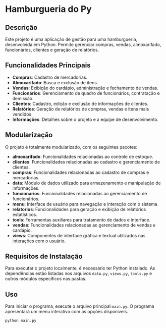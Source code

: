 # Hamburgueria do Py

## Descrição
Este projeto é uma aplicação de gestão para uma hamburgueria, desenvolvida em Python. Permite gerenciar compras, vendas, almoxarifado, funcionários, clientes e geração de relatórios.

## Funcionalidades Principais
- **Compras**: Cadastro de mercadorias.
- **Almoxarifado**: Busca e exclusão de itens.
- **Vendas**: Exibição do cardápio, administração e fechamento de vendas.
- **Funcionários**: Gerenciamento de quadro de funcionários, contratação e demissão.
- **Clientes**: Cadastro, edição e exclusão de informações de clientes.
- **Relatórios**: Geração de relatórios de compras, vendas e itens mais vendidos.
- **Informações**: Detalhes sobre o projeto e a equipe de desenvolvimento.

## Modularização
O projeto é totalmente modularizado, com os seguintes pacotes:

- **almoxarifado**: Funcionalidades relacionadas ao controle de estoque.
- **clientes**: Funcionalidades relacionadas ao cadastro e gerenciamento de clientes.
- **compras**: Funcionalidades relacionadas ao cadastro de compras e mercadorias.
- **data**: Módulo de dados utilizado para armazenamento e manipulação de informações.
- **funcionarios**: Funcionalidades relacionadas ao gerenciamento de funcionários.
- **menu**: Interface de usuário para navegação e interação com o sistema.
- **relatorios**: Funcionalidades para geração e exibição de relatórios estatísticos.
- **tools**: Ferramentas auxiliares para tratamento de dados e interface.
- **vendas**: Funcionalidades relacionadas ao gerenciamento de vendas e cardápio.
- **views**: Componentes de interface gráfica e textual utilizados nas interações com o usuário.

## Requisitos de Instalação
Para executar o projeto localmente, é necessário ter Python instalado. As dependências estão listadas nos arquivos `data.py`, `views.py`, `tools.py` e outros módulos específicos nas pastas.


## Uso
Para iniciar o programa, execute o arquivo principal `main.py`. O programa apresentará um menu interativo com as opções disponíveis.

```python
python main.py
